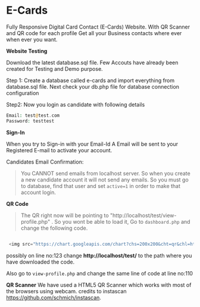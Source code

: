 # E-Cards

Fully Responsive Digital Card Contact (E-Cards) Website. With QR Scanner and QR code for each profile Get all your Business contacts where ever when ever you want.

**Website Testing**

Download the latest database.sql file.
Few Accouts have already been created for Testing and Demo purpose.

Step 1: Create a database called e-cards and import everything from database.sql file. Next check your db.php file for database connection configuration

Step2: Now you login as candidate with following details
```php
Email: test@test.com
Password: testtest
```
**Sign-In**

When you try to Sign-in with your Email-Id A Email will be sent to your Registered E-mail to activate your account.

Candidates Email Confirmation:
>You CANNOT send emails from localhost server. So when you create a new candidate account it will not send any emails. So you must go to database, find that user and set ```active=1``` in order to make that account login. 

**QR Code**
>The QR right now will be pointing to "http://localhost/test/view-profile.php" . So you wont be able to load it, Go to ```dashboard.php``` and change the following code.

```php

 <img src="https://chart.googleapis.com/chart?chs=200x200&cht=qr&chl=http://localhost/test/view-profile.php?id=<?php echo $row['id_user']; ?>&choe=UTF-8" class="card-img" id="myImg" alt="QR Code"  style="float:right;margin-right:15px;"  />
```
possibly on line no:123 change **http://localhost/test/** to the path where you have downloaded the code.

Also go to ```view-profile.php``` and change the same line of code at line no:110

**QR Scanner**
We have used a HTML5 QR Scanner which works with most of the browsers using webcam. credits to instascan https://github.com/schmich/instascan.
